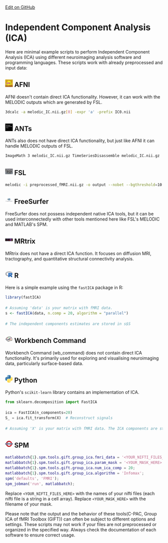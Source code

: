 [Edit on GitHub](https://github.com/childmindresearch/NeuRosetta/edit/main/src/statistical_analysis/independent_component_analysis_ica_.md)
# Independent Component Analysis (ICA)

Here are minimal example scripts to perform Independent Component Analysis (ICA) using different neuroimaging analysis software and programming languages. These scripts work with already preprocessed and input data:

## <img src="../icons/afni.png" height="24px" /> AFNI

AFNI doesn't contain direct ICA functionality. However, it can work with the MELODIC outputs which are generated by FSL.

```sh
3dcalc -a melodic_IC.nii.gz[0] -expr 'a' -prefix IC0.nii
```

## <img src="../icons/ants.png" height="24px" /> ANTs

ANTs also does not have direct ICA functionality, but just like AFNI it can handle MELODIC outputs of FSL.

```sh
ImageMath 3 melodic_IC.nii.gz TimeSeriesDisassemble melodic_IC.nii.gz
```

## <img src="../icons/fsl.png" height="24px" /> FSL

```sh
melodic -i preprocessed_fMRI.nii.gz -o output --nobet --bgthreshold=10 --tr=2.0 --mmthresh=0.5 --Oall
```

## <img src="../icons/freesurfer.png" height="24px" /> FreeSurfer

FreeSurfer does not possess independent native ICA tools, but it can be used interconnectedly with other tools mentioned here like FSL's MELODIC and MATLAB's SPM.

## <img src="../icons/mrtrix.png" height="24px" /> MRtrix

MRtrix does not have a direct ICA function. It focuses on diffusion MRI, tractography, and quantitative structural connectivity analysis.

## <img src="../icons/r.png" height="24px" /> R

Here is a simple example using the `fastICA` package in R:

```R
library(fastICA)

# Assuming 'data' is your matrix with fMRI data.
s <- fastICA(data, n.comp = 20, algorithm = "parallel")

# The independent components estimates are stored in s$S
```

## <img src="../icons/workbench_command.png" height="24px" /> Workbench Command

Workbench Command (wb_command) does not contain direct ICA functionality. It's primarily used for exploring and visualising neuroimaging data, particularly surface-based data.

## <img src="../icons/python.png" height="24px" /> Python

Python's `scikit-learn` library contains an implementation of ICA. 

```python
from sklearn.decomposition import FastICA

ica = FastICA(n_components=20)
S_ = ica.fit_transform(X)  # Reconstruct signals

# Assuming 'X' is your matrix with fMRI data. The ICA components are stored in 'S_'.
```

## <img src="../icons/spm.png" height="24px" /> SPM

```matlab
matlabbatch{1}.spm.tools.gift.group_ica.fmri_data = '<YOUR_NIFTI_FILES_HERE>';
matlabbatch{1}.spm.tools.gift.group_ica.param_mask = '<YOUR_MASK_HERE>';
matlabbatch{1}.spm.tools.gift.group_ica.num_ica_comp = 20;
matlabbatch{1}.spm.tools.gift.group_ica.algorithm = 'Infomax';
spm('defaults', 'FMRI');
spm_jobman('run', matlabbatch);
```

Replace `<YOUR_NIFTI_FILES_HERE>` with the names of your nifti files (each nifti file is a string in a cell array). Replace `<YOUR_MASK_HERE>` with the filename of your mask.

Please note that the output and the behavior of these tools(C-PAC, Group ICA of fMRI Toolbox (GIFT)) can often be subject to different options and settings. These scripts may not work if your files are not preprocessed or organized in the specified way. Always check the documentation of each software to ensure correct usage.
